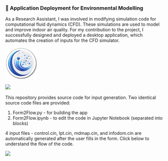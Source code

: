 ### 🤖 Application Deployment for Environmental Modelling
As a Research Assistant, I was involved in modifying simulation code for computational fluid dynamics (CFD). These simulations are used to model and improve indoor air quality. For my contribution to the project, I successfully designed and deployed a desktop application, which automates the creation of inputs for the CFD simulator. 

<p align="left">
  <img src="https://raw.githubusercontent.com/amethystaurora-robo/amethystaurora-robo/main/circle_img.png" width="100">
</p>
<p
  <a href="https://github.com/amethystaurora-robo/MultiFlow3D/releases" target="_blank">
    <img src="https://img.shields.io/badge/Download%20App-7d3f4e?style=for-the-badge&logo=googleplay&logoColor=white"/>
  </a>
</p>

This repository provides source code for input generation. Two identical source code files are provided:

1. Form2Flow.py - for building the app
2. Form2Flow.ipynb - to edit the code in Jupyter Notebook (separated into blocks)

4 input files - control.cin, lpt.cin, mdmap.cin, and infodom.cin are automatically generated after the user fills in the form.
Click below to understand the flow of the code.

<p align="left">
  <a href="[https://github.com/amethystaurora-robo/MultiFlow3D/releases](https://github.com/amethystaurora-robo/Form2Flow/blob/main/form2flow_layout.pdf)" target="_blank">
    <img src="https://img.shields.io/badge/Code%20Layout-7d3f4e?style=for-the-badge&logo=googleplay&logoColor=white"/>
  </a>
</p>

